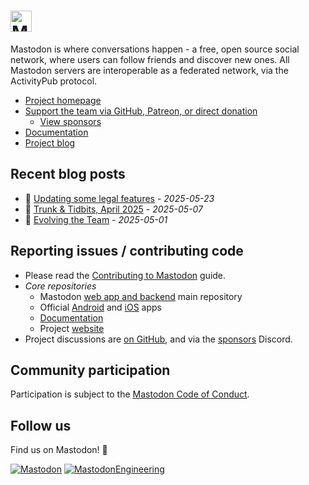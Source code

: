 <h1><picture>
  <source media="(prefers-color-scheme: dark)" srcset="https://raw.githubusercontent.com/mastodon/mastodon/main/lib/assets/wordmark.dark.png">
  <source media="(prefers-color-scheme: light)" srcset="https://raw.githubusercontent.com/mastodon/mastodon/main/lib/assets/wordmark.light.png">
  <img alt="Mastodon" src="https://github.com/mastodon/mastodon/raw/mainlib/assets/wordmark.light.png?raw=true" height="34">
</picture></h1>

Mastodon is where conversations happen - a free, open source social network, where users can follow friends and discover new ones. All Mastodon servers are interoperable as a federated network, via the ActivityPub protocol.

- [Project homepage](https://joinmastodon.org)
- [Support the team via GitHub, Patreon, or direct donation](https://joinmastodon.org/sponsors#donate)
  - [View sponsors](https://joinmastodon.org/sponsors)
- [Documentation](https://docs.joinmastodon.org)
- [Project blog](https://blog.joinmastodon.org)

## Recent blog posts

<!-- BLOG-POST-LIST:START -->
- :newspaper: [Updating some legal features](https://blog.joinmastodon.org/2025/05/legal-features-updates/) - *2025-05-23*
- :newspaper: [Trunk & Tidbits, April 2025](https://blog.joinmastodon.org/2025/05/trunk-tidbits-april-2025/) - *2025-05-07*
- :newspaper: [Evolving the Team](https://blog.joinmastodon.org/2025/05/evolving-the-team/) - *2025-05-01*
<!-- BLOG-POST-LIST:END -->

## Reporting issues / contributing code

- Please read the [Contributing to Mastodon](https://github.com/mastodon/.github/blob/main/CONTRIBUTING.md) guide.
- _Core repositories_
  - Mastodon [web app and backend](https://github.com/mastodon/mastodon) main repository
  - Official [Android](https://github.com/mastodon/mastodon-android) and [iOS](https://github.com/mastodon/mastodon-ios) apps
  - [Documentation](https://github.com/mastodon/documentation)
  - Project [website](https://github.com/mastodon/joinmastodon)
- Project discussions are [on GitHub](https://github.com/mastodon/mastodon/discussions), and via the [sponsors](https://www.patreon.com/mastodon/membership) Discord.

## Community participation

Participation is subject to the [Mastodon Code of Conduct](https://github.com/mastodon/.github/blob/main/CODE_OF_CONDUCT.md).

## Follow us

Find us on Mastodon! 🙂

[![Mastodon](https://img.shields.io/badge/Mastodon%20-%231DA1F2.svg?&style=flat-square&logo=mastodon&logoColor=white&color=6364FF)](https://mastodon.social/@mastodon) [![MastodonEngineering](https://img.shields.io/badge/MastodonEngineering%20-%231DA1F2.svg?&style=flat-square&logo=mastodon&logoColor=white&color=6364FF)](https://mastodon.social/@MastodonEngineering)

